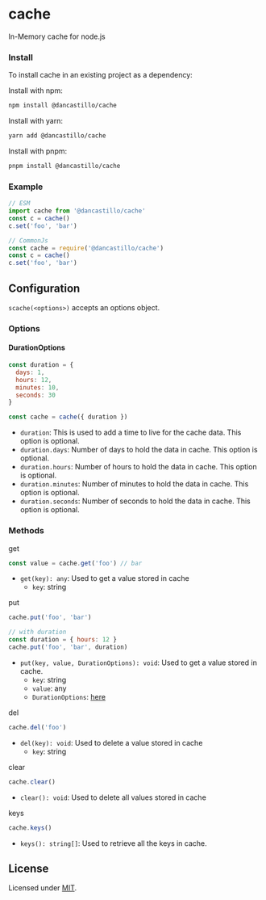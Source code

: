 # cache

In-Memory cache for node.js

### Install

To install cache in an existing project as a dependency:

Install with npm:
```sh
npm install @dancastillo/cache
```
Install with yarn:
```sh
yarn add @dancastillo/cache
```
Install with pnpm:
```sh
pnpm install @dancastillo/cache
```

### Example

```js
// ESM
import cache from '@dancastillo/cache'
const c = cache()
c.set('foo', 'bar')
```

```js
// CommonJs
const cache = require('@dancastillo/cache')
const c = cache()
c.set('foo', 'bar')
```

## Configuration

`scache(<options>)` accepts an options object.

### Options

#### DurationOptions

```js
const duration = {
  days: 1,
  hours: 12,
  minutes: 10,
  seconds: 30
}

const cache = cache({ duration })
```

- `duration`: This is used to add a time to live for the cache data. This option is optional.
- `duration.days`: Number of days to hold the data in cache. This option is optional.
- `duration.hours`: Number of hours to hold the data in cache. This option is optional.
- `duration.minutes`: Number of minutes to hold the data in cache. This option is optional.
- `duration.seconds`: Number of seconds to hold the data in cache. This option is optional.

### Methods

get
```js
const value = cache.get('foo') // bar
```

- `get(key): any`: Used to get a value stored in cache
  - `key`: string 

put
```js
cache.put('foo', 'bar')

// with duration
const duration = { hours: 12 }
cache.put('foo', 'bar', duration)
```

- `put(key, value, DurationOptions): void`: Used to get a value stored in cache.
  - `key`: string
  - `value`: any
  - `DurationOptions`: [here](#DurationOptions)

del
```js
cache.del('foo')
```

- `del(key): void`: Used to delete a value stored in cache
  - `key`: string 

clear
```js
cache.clear()
```

- `clear(): void`: Used to delete all values stored in cache

keys
```js
cache.keys()
```

- `keys(): string[]`: Used to retrieve all the keys in cache.


## License

Licensed under [MIT](./LICENSE).
